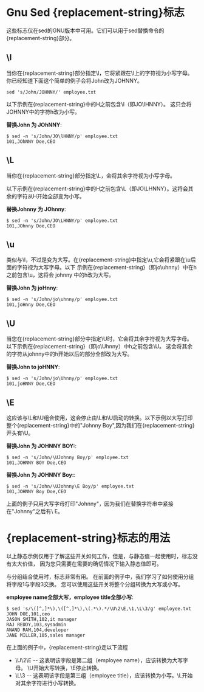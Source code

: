# Gnu Sed {replacement-string}标志

这些标志仅在sed的GNU版本中可用。它们可以用于sed替换命令的{replacement-string}部分。

## \l

当你在{replacement-string}部分指定\l，它将紧跟在\l上的字符视为小写字母。 
你已经知道下面这个简单的例子会将John改为JOHNNY。<br/>

```
sed 's/John/JOHNNY/' employee.txt
```

以下示例在{replacement-string}中的H之前包含\l（即JO\lHNNY）。 这只会将JOHNNY中的字符h改为小写。

__替换John 为 JOhNNY__:

```
$ sed -n 's/John/JO\lHNNY/p' employee.txt
101,JOhNNY Doe,CEO
```

## \L

当你在{replacement-string}部分指定\L，会将其余字符视为小写字母。<br/>

以下示例在{replacement-string}中的H之前包含\L（即JO\LHNNY）。这将会其余的字符从H开始全部变为小写。

__替换Johnny 为 JOhnny__:
```
$ sed -n 's/John/JO\LHNNY/p' employee.txt
101,JOhnny Doe,CEO
```

## \u

类似与\l，不过是变为大写。在{replacement-string}中指定\u,它会将紧跟在\u后面的字符视为大写字母。以下
示例在{replacement-string}（即jo\uhnny）中在h之前包含\u，这将会 johnny 中的h改为大写。

__替换John 为 joHnny__:

```
$ sed -n 's/John/jo\uhnny/p' employee.txt
101,joHnny Doe,CEO
```

## \U

当您在{replacement-string}部分中指定\U时，它会将其余字符视为大写字母。 以下示例在{replacement-string}（即jo\Uhnny）中h之前包含\U。
这会将其余的字符从johnny中的h开始以后的部分全部改为大写。

__替换John to joHNNY__:

```
$ sed -n 's/John/jo\Uhnny/p' employee.txt
101,joHNNY Doe,CEO
```

## \E

这应该与\L和\U组合使用，这会停止由\L和\U启动的转换。以下示例以大写打印
整个{replacement-string}中的"Johnny Boy",因为我们在{replacement-string}开头有\U。

__替换John 为 JOHNNY BOY:__:

```
$ sed -n 's/John/\UJohnny Boy/p' employee.txt
101,JOHNNY BOY Doe,CEO
```

__替换John 为 JOHNNY Boy:__:

```
$ sed -n 's/John/\UJohnny\E Boy/p' employee.txt
101,JOHNNY Boy Doe,CEO
```
上面的例子只用大写字母打印"Johnny"，因为我们在替换字符串中紧接在"Johnny"之后有\ E。

# {replacement-string}标志的用法

以上静态示例仅用于了解这些开关如何工作，但是，与静态值一起使用时，标志没有太大价值，
因为您只需要在需要的确切情况下输入静态值即可。<br/>

与分组结合使用时，标志非常有用。 在前面的例子中，我们学习了如何使用分组将字段1与字段3交换。 
您可以使用这些开关将整个分组转换为大写或小写。

__employee name全部大写，employee title全部小写__:

```
$ sed 's/\([^,]*\),\([^,]*\),\(.*\).*/\U\2\E,\1,\L\3/g' employee.txt
JOHN DOE,101,ceo
JASON SMITH,102,it manager
RAJ REDDY,103,sysadmin
ANAND RAM,104,developer
JANE MILLER,105,sales manager
```

在上面的例子中，{replacement-string}走以下流程

  * \U\2\E -- 这表明该字段是第二组（employee name），应该转换为大写字母。 \U开始大写转换，\E停止转换。
  * \L\3 -- 这表明该字段是第三组（employee title），应该转换为小写。\L开始对其余字符进行小写转换。
